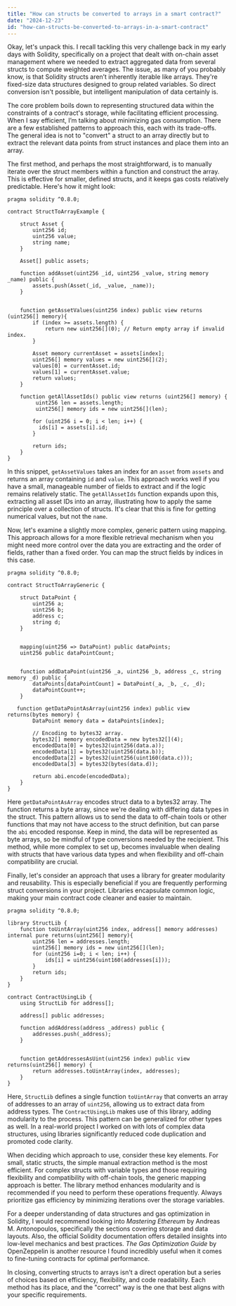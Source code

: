 ```yaml
---
title: "How can structs be converted to arrays in a smart contract?"
date: "2024-12-23"
id: "how-can-structs-be-converted-to-arrays-in-a-smart-contract"
---
```


Okay, let's unpack this. I recall tackling this very challenge back in my early days with Solidity, specifically on a project that dealt with on-chain asset management where we needed to extract aggregated data from several structs to compute weighted averages. The issue, as many of you probably know, is that Solidity structs aren’t inherently iterable like arrays. They're fixed-size data structures designed to group related variables. So direct conversion isn't possible, but intelligent manipulation of data certainly is.

The core problem boils down to representing structured data within the constraints of a contract's storage, while facilitating efficient processing. When I say efficient, I’m talking about minimizing gas consumption. There are a few established patterns to approach this, each with its trade-offs. The general idea is not to "convert" a struct to an array directly but to extract the relevant data points from struct instances and place them into an array.

The first method, and perhaps the most straightforward, is to manually iterate over the struct members within a function and construct the array. This is effective for smaller, defined structs, and it keeps gas costs relatively predictable. Here's how it might look:

```solidity
pragma solidity ^0.8.0;

contract StructToArrayExample {

    struct Asset {
        uint256 id;
        uint256 value;
        string name;
    }

    Asset[] public assets;

    function addAsset(uint256 _id, uint256 _value, string memory _name) public {
        assets.push(Asset(_id, _value, _name));
    }


    function getAssetValues(uint256 index) public view returns (uint256[] memory){
        if (index >= assets.length) {
            return new uint256[](0); // Return empty array if invalid index.
        }

        Asset memory currentAsset = assets[index];
        uint256[] memory values = new uint256[](2);
        values[0] = currentAsset.id;
        values[1] = currentAsset.value;
        return values;
    }

    function getAllAssetIds() public view returns (uint256[] memory) {
         uint256 len = assets.length;
         uint256[] memory ids = new uint256[](len);

        for (uint256 i = 0; i < len; i++) {
          ids[i] = assets[i].id;
        }

        return ids;
    }
}

```

In this snippet, `getAssetValues` takes an index for an `asset` from `assets` and returns an array containing `id` and `value`. This approach works well if you have a small, manageable number of fields to extract and if the logic remains relatively static. The `getAllAssetIds` function expands upon this, extracting all asset IDs into an array, illustrating how to apply the same principle over a collection of structs. It's clear that this is fine for getting numerical values, but not the `name`.

Now, let's examine a slightly more complex, generic pattern using mapping. This approach allows for a more flexible retrieval mechanism when you might need more control over the data you are extracting and the order of fields, rather than a fixed order. You can map the struct fields by indices in this case.

```solidity
pragma solidity ^0.8.0;

contract StructToArrayGeneric {

    struct DataPoint {
        uint256 a;
        uint256 b;
        address c;
        string d;
    }


    mapping(uint256 => DataPoint) public dataPoints;
    uint256 public dataPointCount;


    function addDataPoint(uint256 _a, uint256 _b, address _c, string memory _d) public {
        dataPoints[dataPointCount] = DataPoint(_a, _b, _c, _d);
        dataPointCount++;
    }

   function getDataPointAsArray(uint256 index) public view returns(bytes memory) {
        DataPoint memory data = dataPoints[index];

        // Encoding to bytes32 array.
        bytes32[] memory encodedData = new bytes32[](4);
        encodedData[0] = bytes32(uint256(data.a));
        encodedData[1] = bytes32(uint256(data.b));
        encodedData[2] = bytes32(uint256(uint160(data.c)));
        encodedData[3] = bytes32(bytes(data.d));

        return abi.encode(encodedData);
    }
}
```
Here `getDataPointAsArray` encodes struct data to a bytes32 array. The function returns a byte array, since we're dealing with differing data types in the struct. This pattern allows us to send the data to off-chain tools or other functions that may not have access to the struct definition, but can parse the `abi` encoded response. Keep in mind, the data will be represented as byte arrays, so be mindful of type conversions needed by the recipient. This method, while more complex to set up, becomes invaluable when dealing with structs that have various data types and when flexibility and off-chain compatibility are crucial.

Finally, let's consider an approach that uses a library for greater modularity and reusability. This is especially beneficial if you are frequently performing struct conversions in your project. Libraries encapsulate common logic, making your main contract code cleaner and easier to maintain.

```solidity
pragma solidity ^0.8.0;

library StructLib {
    function toUintArray(uint256 index, address[] memory addresses) internal pure returns(uint256[] memory){
        uint256 len = addresses.length;
        uint256[] memory ids = new uint256[](len);
        for (uint256 i=0; i < len; i++) {
            ids[i] = uint256(uint160(addresses[i]));
        }
        return ids;
    }
}

contract ContractUsingLib {
    using StructLib for address[];

    address[] public addresses;

    function addAddress(address _address) public {
        addresses.push(_address);
    }


    function getAddressesAsUint(uint256 index) public view returns(uint256[] memory) {
        return addresses.toUintArray(index, addresses);
    }
}

```

Here, `StructLib` defines a single function `toUintArray` that converts an array of addresses to an array of `uint256`, allowing us to extract data from address types. The `ContractUsingLib` makes use of this library, adding modularity to the process. This pattern can be generalized for other types as well. In a real-world project I worked on with lots of complex data structures, using libraries significantly reduced code duplication and promoted code clarity.

When deciding which approach to use, consider these key elements. For small, static structs, the simple manual extraction method is the most efficient. For complex structs with variable types and those requiring flexibility and compatibility with off-chain tools, the generic mapping approach is better. The library method enhances modularity and is recommended if you need to perform these operations frequently. Always prioritize gas efficiency by minimizing iterations over the storage variables.

For a deeper understanding of data structures and gas optimization in Solidity, I would recommend looking into *Mastering Ethereum* by Andreas M. Antonopoulos, specifically the sections covering storage and data layouts. Also, the official Solidity documentation offers detailed insights into low-level mechanics and best practices. *The Gas Optimization Guide* by OpenZeppelin is another resource I found incredibly useful when it comes to fine-tuning contracts for optimal performance.

In closing, converting structs to arrays isn't a direct operation but a series of choices based on efficiency, flexibility, and code readability. Each method has its place, and the "correct" way is the one that best aligns with your specific requirements.
